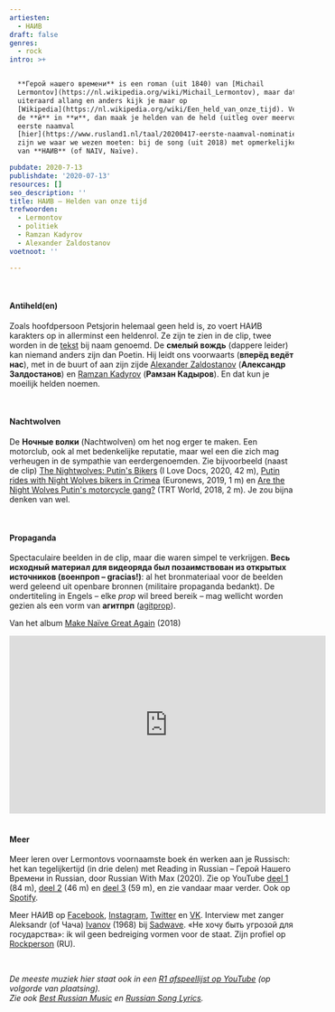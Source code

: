 ```yaml
---
artiesten:
  - НАИВ
draft: false
genres:
  - rock
intro: >+


  **Герой нашего времени** is een roman (uit 1840) van [Michail
  Lermontov](https://nl.wikipedia.org/wiki/Michail_Lermontov), maar dat wist je
  uiteraard allang en anders kijk je maar op
  [Wikipedia](https://nl.wikipedia.org/wiki/Een_held_van_onze_tijd). Verander je
  de **й** in **и**, dan maak je helden van de held (uitleg over meervoud in de
  eerste naamval
  [hier](https://www.rusland1.nl/taal/20200417-eerste-naamval-nominatief/)) en
  zijn we waar we wezen moeten: bij de song (uit 2018) met opmerkelijke video,
  van **НАИВ** (of NAIV, Naïve).

pubdate: 2020-7-13
publishdate: '2020-07-13'
resources: []
seo_description: ''
title: НАИВ – Helden van onze tijd
trefwoorden:
  - Lermontov
  - politiek
  - Ramzan Kadyrov
  - Alexander Zaldostanov
voetnoot: ''

---
```


<br/>

#### Antiheld(en)

Zoals hoofdpersoon Petsjorin helemaal geen held is, zo voert НАИВ karakters op in allerminst een heldenrol. Ze zijn te zien in de clip, twee worden in de [tekst](https://reproduktor.net/naiv/geroi-nashego-vremeni/) bij naam genoemd. De **смелый вождь** (dappere leider) kan niemand anders zijn dan Poetin. Hij leidt ons voorwaarts (**вперёд ведёт нас**), met in de buurt of aan zijn zijde [Alexander Zaldostanov](https://en.wikipedia.org/wiki/Alexander_Zaldostanov) (**Александр Залдостанов**) en [Ramzan Kadyrov](https://nl.wikipedia.org/wiki/Ramzan_Kadyrov) (**Рамзан  Кадыров**). En dat kun je moeilijk helden noemen.

<br/>


#### Nachtwolven

De **Ночные волки** (Nachtwolven) om het nog erger te maken. Een motorclub, ook al met bedenkelijke reputatie, maar wel een die zich mag verheugen in de sympathie van eerdergenoemden. Zie bijvoorbeeld (naast de clip) [The Nightwolves: Putin's Bikers](https://youtu.be/nqBCwsHalzo) (I Love Docs, 2020, 42 m), [Putin rides with Night Wolves bikers in Crimea](https://youtu.be/TVJnHzflAOs) (Euronews, 2019, 1 m) en [Are the Night Wolves Putin's motorcycle gang?](https://youtu.be/3pHXyGqn9fc) (TRT World, 2018, 2 m). Je zou bijna denken van wel.

<br/>


#### Propaganda

Spectaculaire beelden in de clip, maar die waren simpel te verkrijgen. **Весь исходный материал для видеоряда был позаимствован из открытых источников (военпроп – gracias!)**: al het bronmateriaal voor de beelden werd geleend uit openbare bronnen (militaire propaganda bedankt). De ondertiteling in Engels – elke *prop* wil breed bereik – mag wellicht worden gezien als een vorm van **агитпрп** ([agitprop](https://en.wikipedia.org/wiki/Agitprop)).

 

Van het album [Make Naïve Great Again](https://ru.wikipedia.org/wiki/Make_Na%C3%AFve_Great_Again) (2018) 

<iframe width="560" height="315" src="https://www.youtube.com/embed/c2HaN8AglS8" frameborder="0" allow="accelerometer; autoplay; encrypted-media; gyroscope; picture-in-picture" allowfullscreen></iframe>

 <br/>
<br/>

#### Meer

Meer leren over Lermontovs voornaamste boek én werken aan je Russisch: het kan tegelijkertijd (in drie delen) met Reading in Russian – Герой Нашего Времени in Russian, door Russian With Max (2020). Zie op YouTube [deel 1](https://youtu.be/iWmbeR388j4) (84 m), [deel 2](https://youtu.be/hYNmE8ugFcE) (46 m) en [deel 3](https://youtu.be/wltYdalXlmU) (59 m), en zie vandaar maar verder. Ook op [Spotify](https://open.spotify.com/episode/1yfLLqpz0bXGNwPqxj60M5?si=jABgYigLTf6n38l_HKkdzw).

Meer НАИВ op [Facebook](https://www.facebook.com/naiveofficial/), [Instagram](https://www.instagram.com/naiveofficial), [Twitter](https://twitter.com/naiveofficial) en [VK](https://vk.com/naive). Interview met zanger Aleksandr (of Чача) [Ivanov](https://ru.wikipedia.org/wiki/%D0%98%D0%B2%D0%B0%D0%BD%D0%BE%D0%B2,_%D0%90%D0%BB%D0%B5%D0%BA%D1%81%D0%B0%D0%BD%D0%B4%D1%80_%D0%92%D0%BB%D0%B0%D0%B4%D0%B8%D1%81%D0%BB%D0%B0%D0%B2%D0%BE%D0%B2%D0%B8%D1%87) (1968) bij [Sadwave](https://sadwave.com/2018/11/naive/). «Не хочу быть угрозой для государства»: ik wil geen bedreiging vormen voor de staat. Zijn profiel op [Rockperson](https://rockperson.ru/russkie-rok-zvezdy/aleksandr-chacha-ivanov) (RU). 

<br/>


*De meeste muziek hier staat ook in een [R1 afspeellijst op YouTube](https://www.youtube.com/playlist?list=PLeE-zqOrSLhxfIpK2vuUJNCKSzyVBi0yM) (op volgorde van plaatsing).* <br/>
*Zie ook [Best Russian Music](https://www.youtube.com/playlist?list=PLeE-zqOrSLhxTFYDvlwUu4hYby9DojwoD) en [Russian Song Lyrics](https://www.youtube.com/playlist?list=PLeE-zqOrSLhzkRCATzT8__oNifBChVHGK).*
